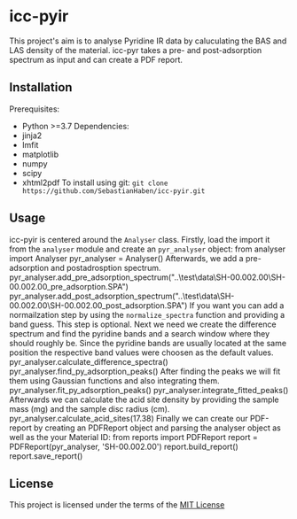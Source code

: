 # icc-pyir
This project's aim is to analyse Pyridine IR data by caluculating the BAS and LAS density of the material. icc-pyr takes a pre- and post-adsorption spectrum as input and can create a PDF report.   

## Installation
Prerequisites:
* Python >=3.7
Dependencies:
* jinja2
* lmfit
* matplotlib
* numpy
* scipy
* xhtml2pdf
To install using git:
`git clone https://github.com/SebastianHaben/icc-pyir.git`

## Usage
icc-pyir is centered around the `Analyser` class. Firstly, load the import it from the `analyser` module and create an `pyr_analyser` object:
    from analyser import Analyser
    pyr_analyser = Analyser()
Afterwards, we add a pre-adsorption and postadrosption spectrum.
    pyr_analyser.add_pre_adsorption_spectrum("..\\test\\data\\SH-00.002.00\\SH-00.002.00_pre_adsorption.SPA")
    pyr_analyser.add_post_adsorption_spectrum("..\\test\\data\\SH-00.002.00\\SH-00.002.00_post_adsorption.SPA")
If you want you can add a normailzation step by using the `normalize_spectra` function and providing a band guess. This step is optional.
Next we need we create the difference spectrum and find the pyridine bands and a search window where they should roughly be. Since the pyridine bands are usually located at the same position the respective band values were choosen as the default values. 
    pyr_analyser.calculate_difference_spectra()
    pyr_analyser.find_py_adsorption_peaks()
After finding the peaks we will fit them using Gaussian functions and also integrating them.
    pyr_analyser.fit_py_adsorption_peaks()
    pyr_analyser.integrate_fitted_peaks()
Afterwards we can calculate the acid site density by providing the sample mass (mg) and the sample disc radius (cm).
    pyr_analyser.calculate_acid_sites(17.38)
Finally we can create our PDF-report by creating an PDFReport object and parsing the analyser object as well as the your Material ID:
    from reports import PDFReport
    report = PDFReport(pyr_analyser, 'SH-00.002.00')
    report.build_report()
    report.save_report()

## License

This project is licensed under the terms of the [MIT License](/LICENSE.md)
